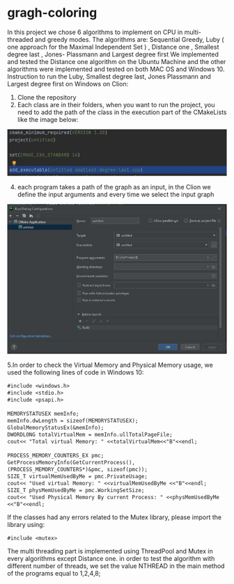 # gragh-coloring
In this project we chose 6 algorithms to implement on CPU in multi-threaded and greedy modes. 
The algorithms are: Sequential Greedy, Luby ( one approach for the Maximal Independent Set ) , Distance one , Smallest degree last , Jones- Plassmann and Largest degree first
We implemented and tested the Distance one algorithm on the Ubuntu Machine and the other algorithms were implemented and tested on both MAC OS and Windows 10.
Instruction to run the Luby, Smallest degree last, Jones Plassmann and Largest degree first on Windows on Clion:
1. Clone the repository
2. Each class are in their folders, when you want to run the project, you need to add the path of the class in the execution part of the CMakeLists like the image below:

![CMake Lists](https://github.com/mahtabnik-polito/gragh-coloring/blob/main/images/cmake.JPG?raw=true "CMake Lists")

4. each program takes a path of the graph as an input, in the Clion we define the input arguments and every time we select the input graph

![defile the input argument](https://github.com/mahtabnik-polito/gragh-coloring/blob/main/images/files.JPG?raw=true "defile the input argument")

5.In order to check the Virtual Memory and Physical Memory usage, we used the following lines of code in Windows 10:

    #include <windows.h>
    #include <stdio.h>
    #include <psapi.h>

    MEMORYSTATUSEX memInfo;
    memInfo.dwLength = sizeof(MEMORYSTATUSEX);
    GlobalMemoryStatusEx(&memInfo);
    DWORDLONG totalVirtualMem = memInfo.ullTotalPageFile;
    cout<< "Total virtual Memory: " <<totalVirtualMem<<"B"<<endl;

    PROCESS_MEMORY_COUNTERS_EX pmc;
    GetProcessMemoryInfo(GetCurrentProcess(), (PROCESS_MEMORY_COUNTERS*)&pmc, sizeof(pmc));
    SIZE_T virtualMemUsedByMe = pmc.PrivateUsage;
    cout<< "Used virtual Memory: " <<virtualMemUsedByMe <<"B"<<endl;
    SIZE_T physMemUsedByMe = pmc.WorkingSetSize;
    cout<< "Used Physical Memory By current Process: " <<physMemUsedByMe <<"B"<<endl;
    
If the classes had any errors related to the Mutex library, please import the library using:

    #include <mutex>
    
The multi threading part is implemented using ThreadPool and Mutex in every algorithms except Distance one. in order to test the algorithm with different number of threads, we set the value NTHREAD in the main method of the programs equal to 1,2,4,8;
    

